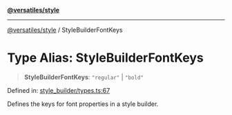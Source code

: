 [**@versatiles/style**](../README.md)

***

[@versatiles/style](../globals.md) / StyleBuilderFontKeys

# Type Alias: StyleBuilderFontKeys

> **StyleBuilderFontKeys**: `"regular"` \| `"bold"`

Defined in: [style\_builder/types.ts:67](https://github.com/versatiles-org/versatiles-style/blob/d8cc33a46b85aeaa89bfc9bbd1ece1792d845335/src/style_builder/types.ts#L67)

Defines the keys for font properties in a style builder.
